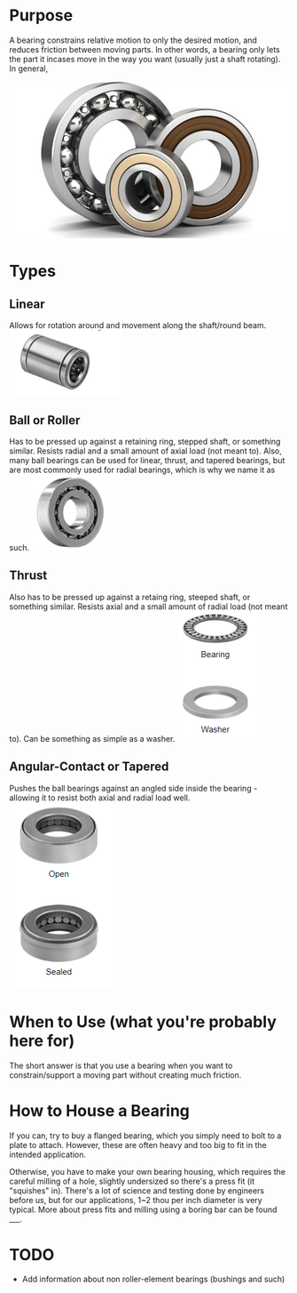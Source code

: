 <!-- TITLE: Bearings -->
<!-- SUBTITLE: How you support things that move -->

# Purpose
A bearing constrains relative motion to only the desired motion, and reduces friction between moving parts. In other words, a bearing only lets the part it incases move in the way you want (usually just a shaft rotating). In general, 


![Bc 881 Eac 5745 483 D 8 D 41 Bc 765 B 01822 E Bearings Image Extra Large](/uploads/bc-881-eac-5745-483-d-8-d-41-bc-765-b-01822-e-bearings-image-extra-large.jpeg "Bc 881 Eac 5745 483 D 8 D 41 Bc 765 B 01822 E Bearings Image Extra Large")

# Types
## Linear
Allows for rotation around and movement along the shaft/round beam. 
![Linearbearing](/uploads/linearbearing.png "Linearbearing")
## Ball or Roller
Has to be pressed up against a retaining ring, stepped shaft, or something similar. Resists radial and a small amount of axial load (not meant to). Also, many ball bearings can be used for linear, thrust, and tapered bearings, but are most commonly used for radial bearings, which is why we name it as such.
![Ballbearing](/uploads/ballbearing.png "Ballbearing")
## Thrust
Also has to be pressed up against a retaing ring, steeped shaft, or something similar. Resists axial and a small amount of radial load (not meant to). Can be something as simple as a washer.
![Thrust](/uploads/thrust.png "Thrust")
## Angular-Contact or Tapered
Pushes the ball bearings against an angled side inside the bearing - allowing it to resist both axial and radial load well.
![Tapered](/uploads/tapered.png "Tapered")
# When to Use (what you're probably here for)
The short answer is that you use a bearing when you want to constrain/support a moving part without creating much friction. 


# How to House a Bearing
If you can, try to buy a flanged bearing, which you simply need to bolt to a plate to attach. However, these are often heavy and too big to fit in the intended application.

Otherwise, you have to make your own bearing housing, which requires the careful milling of a hole, slightly undersized so there's a press fit (it "squishes" in). There's a lot of science and testing done by engineers before us, but for our applications, 1~2 thou per inch diameter is very typical. More about press fits and milling using a boring bar can be found ___.

# TODO
* Add information about non roller-element bearings (bushings and such)
